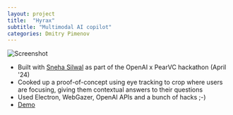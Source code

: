 ```yaml
---
layout: project
title:  "Hyrax"
subtitle: "Multimodal AI copilot"
categories: Dmitry Pimenov
---
```

![Screenshot](../../assets/hyrax.png)
- Built with [Sneha Silwal](https://www.linkedin.com/in/sneha-silwal/) as part of the OpenAI x PearVC hackathon (April '24)
- Cooked up a proof-of-concept using eye tracking to crop where users are focusing, giving them contextual answers to their questions
- Used Electron, WebGazer, OpenAI APIs and a bunch of hacks ;-)
- [Demo](https://www.youtube.com/watch?v=yuGMSFXEwz8)